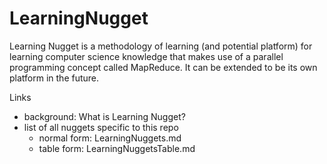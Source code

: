 # LearningNugget

Learning Nugget is a methodology of learning (and potential platform) for learning computer science knowledge that makes use of a parallel programming concept called MapReduce. It can be extended to be its own platform in the future.

Links

- background: What is Learning Nugget?
- list of all nuggets specific to this repo
    - normal form: LearningNuggets.md
    - table form: LearningNuggetsTable.md
